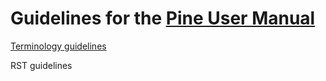 # Guidelines for the [Pine User Manual](https://www.tradingview.com/pine-script-docs/en/v4/index.html)

[Terminology guidelines](../blob/documentation-guidelines/PineUserManual/Terminology.md)

RST guidelines
